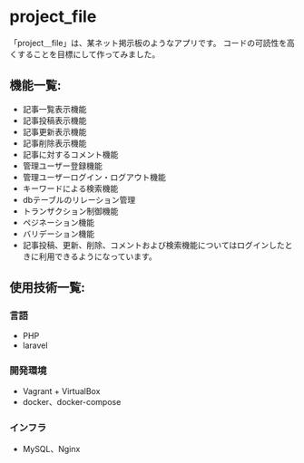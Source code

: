 # project_file

「project＿file」は、某ネット掲示板のようなアプリです。
コードの可読性を高くすることを目標にして作ってみました。

## 機能一覧:

* 記事一覧表示機能
* 記事投稿表示機能
* 記事更新表示機能
* 記事削除表示機能
* 記事に対するコメント機能
* 管理ユーザー登録機能
* 管理ユーザーログイン・ログアウト機能
* キーワードによる検索機能
* dbテーブルのリレーション管理
* トランザクション制御機能
* ペジネーション機能
* バリデーション機能
* 記事投稿、更新、削除、コメントおよび検索機能についてはログインしたときに利用できるようになっています。



## 使用技術一覧:

### 言語

* PHP
* laravel

### 開発環境

* Vagrant + VirtualBox
* docker、docker-compose

### インフラ

* MySQL、Nginx